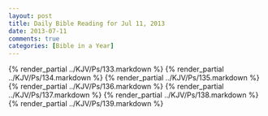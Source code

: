```yaml
---
layout: post
title: Daily Bible Reading for Jul 11, 2013
date: 2013-07-11
comments: true
categories: [Bible in a Year]
---
```

{% render_partial ../KJV/Ps/133.markdown %}
{% render_partial ../KJV/Ps/134.markdown %}
{% render_partial ../KJV/Ps/135.markdown %}
{% render_partial ../KJV/Ps/136.markdown %}
{% render_partial ../KJV/Ps/137.markdown %}
{% render_partial ../KJV/Ps/138.markdown %}
{% render_partial ../KJV/Ps/139.markdown %}
